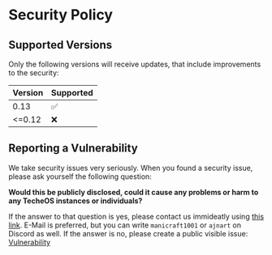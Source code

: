 # Security Policy

## Supported Versions
Only the following versions will receive updates, that include improvements to the security:

| Version | Supported          |
| ------- | ------------------ |
| 0.13   | :white_check_mark: |
| <=0.12   | :x:                |

## Reporting a Vulnerability
We take security issues very seriously.
When you found a security issue, please ask yourself the following question:

**Would this be publicly disclosed, could it cause any problems or harm to any TecheOS instances or individuals?**

If the answer to that question is yes, please contact us immideatly using [this link](https://homarr.dev/docs/community/get-in-touch). E-Mail is preferred, but you can write ``manicraft1001`` or ``ajnart`` on Discord as well.
If the answer is no, please create a public visible issue: [Vulnerability](https://github.com/ajnart/homarr/issues/new?assignees=&labels=%F0%9F%90%9B+Bug&projects=&template=bug.yml&title=)
